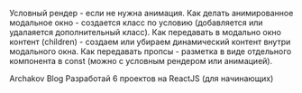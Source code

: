 Условный рендер - если не нужна анимация.
Как делать анимированное модальное окно - создается класс по условию (добавляется или удалаяется дополнительный класс).
Как передавать в модально окно контент (children) - создаем или убираем динамический контент внутри модального окна.
Как передавать пропсы - разметка в виде отдельного компонента в const (можно с условным рендером или анимацией).

Archakov Blog Разработай 6 проектов на ReactJS (для начинающих)


